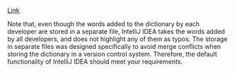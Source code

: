 [Link](https://stackoverflow.com/questions/28147162/how-to-create-a-shared-editable-dictionary-for-intellij-idea-spellchecking#comment44677627_28151692)

Note that, even though the words added to the dictionary by each developer are stored in a separate file, IntelliJ IDEA takes the words added by all developers, and does not highlight any of them as typos. The storage in separate files was designed specifically to avoid merge conflicts when storing the dictionary in a version control system.
Therefore, the default functionality of IntelliJ IDEA should meet your requirements.
